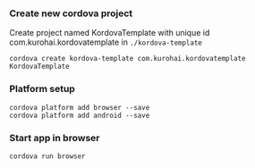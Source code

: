 
### Create new cordova project

Create project named KordovaTemplate with unique id com.kurohai.kordovatemplate in `./kordova-template`

    cordova create kordova-template com.kurohai.kordovatemplate KordovaTemplate

### Platform setup

    cordova platform add browser --save
    cordova platform add android --save

### Start app in browser

    cordova run browser

